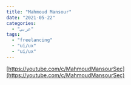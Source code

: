 ```yaml
---
title: "Mahmoud Mansour"
date: "2021-05-22"
categories:
  - "عربي"
tags:
  - "freelancing"
  - "ui/ux"
  - "ui/ux"
---
```


[https://youtube.com/c/MahmoudMansourSec](https://youtube.com/c/MahmoudMansourSec)
